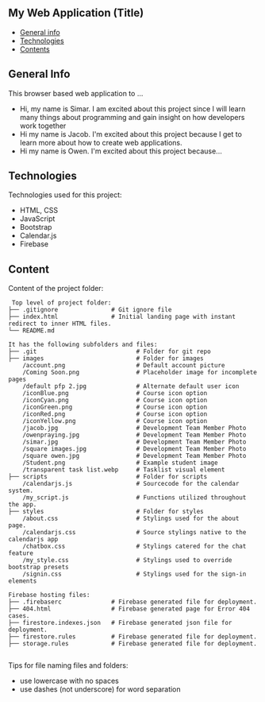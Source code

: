 ## My Web Application (Title)

- [General info](#general-info)
- [Technologies](#technologies)
- [Contents](#content)

## General Info

This browser based web application to ...

- Hi, my name is Simar. I am excited about this project since I will learn many things about programming and gain insight on how developers work together
- Hi my name is Jacob. I'm excited about this project because I get to learn more about how to create web applications.
- Hi my name is Owen. I'm excited about this project because...

## Technologies

Technologies used for this project:

- HTML, CSS
- JavaScript
- Bootstrap
- Calendar.js
- Firebase

## Content

Content of the project folder:

```
 Top level of project folder:
├── .gitignore               # Git ignore file
├── index.html               # Initial landing page with instant redirect to inner HTML files.
└── README.md

It has the following subfolders and files:
├── .git                            # Folder for git repo
├── images                          # Folder for images
    /account.png                    # Default account picture
    /Coming Soon.png                # Placeholder image for incomplete pages
    /default pfp 2.jpg              # Alternate default user icon
    /iconBlue.png                   # Course icon option
    /iconCyan.png                   # Course icon option
    /iconGreen.png                  # Course icon option
    /iconRed.png                    # Course icon option
    /iconYellow.png                 # Course icon option
    /jacob.jpg                      # Development Team Member Photo
    /owenpraying.jpg                # Development Team Member Photo
    /simar.jpg                      # Development Team Member Photo
    /square images.jpg              # Development Team Member Photo
    /square owen.jpg                # Development Team Member Photo
    /Student.png                    # Example student image
    /transparent task list.webp     # Tasklist visual element
├── scripts                         # Folder for scripts
    /calendarjs.js                  # Sourcecode for the calendar system.
    /my_script.js                   # Functions utilized throughout the app.
├── styles                          # Folder for styles
    /about.css                      # Stylings used for the about page.
    /calendarjs.css                 # Source stylings native to the calendarjs app
    /chatbox.css                    # Stylings catered for the chat feature
    /my_style.css                   # Stylings used to override bootstrap presets
    /signin.css                     # Stylings used for the sign-in elements

Firebase hosting files:
├── .firebaserc              # Firebase generated file for deployment.
├── 404.html                 # Firebase generated page for Error 404 cases.
├── firestore.indexes.json   # Firebase generated json file for deployment.
├── firestore.rules          # Firebase generated file for deployment.
├── storage.rules            # Firebase generated file for deployment.


```

Tips for file naming files and folders:

- use lowercase with no spaces
- use dashes (not underscore) for word separation
